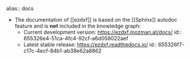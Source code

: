 alias:: docs

- The documentation of  [[ezdxf]] is based on the [[Sphinx]] autodoc feature and is **not** included in the knowledge graph:
	- Current development version: <https://ezdxf.mozman.at/docs/>
	  id:: 655326e4-51ca-4fc4-92cf-a6d058022aef
	- Latest stable release: <https://ezdxf.readthedocs.io/>
	  id:: 655326f7-c17c-4ecf-84b1-ab38e62a8862